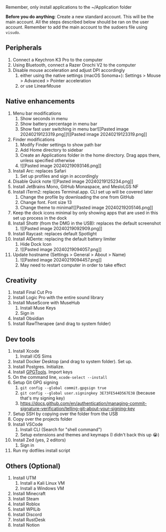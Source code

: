 Remember, only install applications to the ~/Application folder

**Before you do anything**: Create a new standard account. This will be the main account. All the steps described below should be ran on the user account. Remember to add the main account to the sudoers file using `visudo`.

## Peripherals
1. Connect a Keychron K3 Pro to the computer
2. Using Bluetooth, connect a Razer Orochi V2 to the computer
3. Disable mouse acceleration and adjust DPI accordingly
	1. either using the native settings (macOS Sonoma+): Settings > Mouse > Advanced > Pointer acceleration
	2. or use LinearMouse
## Native enhancements
1. Menu bar modifications
	1. Show seconds in menu
	2. Show battery percentage in menu bar
	3. Show fast user switching in menu bar![[Pasted image 20240219123319.png]]![[Pasted image 20240219123319.png]]
2. Finder modifications
	1. Modify Finder settings to show path bar
	2. Add Home directory to sidebar
	3. Create an Applications folder in the home directory. Drag apps there, unless specified otherwise
	4. ![[Pasted image 20240219093146.png]]
3. Install Arc: replaces Safari
	1. Set up profiles and sign in accordingly
4. Disable Quick note ![[Pasted image 20240219125234.png]]
5. Install JetBrains Mono, GitHub Monaspace, and MesloLGS NF
6. Install iTerm2: replaces Terminal.app. CLI set up will be covered later
	1. Change the profile by downloading the one from GitHub
	2. Change font. Font size 13
	3. Change theme to minimal![[Pasted image 20240219205146.png]] 
7. Keep the dock icons minimal by only showing apps that are used in this set up process in the dock
8. Install Shottr (from the DMG in the USB): replaces the default screenshot
	1. ![[Pasted image 20240219092909.png]]
9. Install Raycast: replaces default Spotlight
10. Install AlDente: replacing the default battery limiter
	1. Hide Dock Icon
	2. ![[Pasted image 20240219094057.png]]
11. Update hostname (Settings > General > About > Name)
	1. ![[Pasted image 20240219094457.png]]
	2. May need to restart computer in order to take effect
## Creativity
1. Install Final Cut Pro
2. Install Logic Pro with the entire sound library
3. Install MuseScore with MuseHub
	1. Install Muse Keys
	2. Sign in
4. Install Obsidian
5. Install RawTherapee (and drag to system folder)
## Dev tools
1. Install Xcode
	1. Install iOS Sims
2. Install Docker Desktop (and drag to system folder). Set up.
4. Install Postgres. Initialize.
5. Install [GPGTools](https://gpgtools.org/). Import keys
6. On the command line, `xcode-select --install`
7. Setup Git GPG signing
	1. `git config --global commit.gpgsign true`
	2. `git config --global user.signingkey 3E73FE544D567E38` (because that's my signing key)
	3. https://docs.github.com/en/authentication/managing-commit-signature-verification/telling-git-about-your-signing-key
8. Setup SSH by copying over the folder from the USB
9. Copy over the projects folder
10. Install VSCode
	1. Install CLI (Search for "shell command")
	2. Setup extensions and themes and keymaps (I didn't back this up 😭)
11. Install Zed (yes, 2 editors)
	1. Sign in
12. Run my dotfiles install script
## Others (Optional)
1. Install UTM
	1. Install a Kali Linux VM
	2. Install a Windows VM
2. Install Minecraft
3. Install Steam
4. Install Roblox
5. Install WPILib
6. Install Discord
7. Install RustDesk
8. Install Notion
